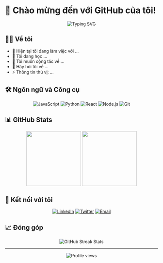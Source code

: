 # 👋 Chào mừng đến với GitHub của tôi! 

<div align="center">
  <img src="https://readme-typing-svg.herokuapp.com?font=Fira+Code&pause=1000&color=2196F3&center=true&width=500&lines=Passionate+Developer;Always+learning+new+things" alt="Typing SVG" />
</div>

## 👨‍💻 Về tôi

- 🔭 Hiện tại tôi đang làm việc với ...
- 🌱 Tôi đang học ...
- 👯 Tôi muốn cộng tác về ...
- 💬 Hãy hỏi tôi về ...
- ⚡ Thông tin thú vị: ...

## 🛠️ Ngôn ngữ và Công cụ

<div align="center">
  
![JavaScript](https://img.shields.io/badge/-JavaScript-F7DF1E?style=flat-square&logo=javascript&logoColor=black)
![Python](https://img.shields.io/badge/-Python-3776AB?style=flat-square&logo=Python&logoColor=white)
![React](https://img.shields.io/badge/-React-61DAFB?style=flat-square&logo=react&logoColor=black)
![Node.js](https://img.shields.io/badge/-Node.js-339933?style=flat-square&logo=node.js&logoColor=white)
![Git](https://img.shields.io/badge/-Git-F05032?style=flat-square&logo=git&logoColor=white)

</div>

## 📊 GitHub Stats

<div align="center">
  <img height="180em" src="https://github-readme-stats.vercel.app/api?username=YOUR_USERNAME&show_icons=true&theme=dracula&include_all_commits=true&count_private=true"/>
  <img height="180em" src="https://github-readme-stats.vercel.app/api/top-langs/?username=YOUR_USERNAME&layout=compact&langs_count=7&theme=dracula"/>
</div>

## 🤝 Kết nối với tôi

<div align="center">
  
[![LinkedIn](https://img.shields.io/badge/-LinkedIn-0077B5?style=flat-square&logo=LinkedIn&logoColor=white)](https://www.linkedin.com/in/YOUR_USERNAME/)
[![Twitter](https://img.shields.io/badge/-Twitter-1DA1F2?style=flat-square&logo=Twitter&logoColor=white)](https://twitter.com/YOUR_USERNAME)
[![Email](https://img.shields.io/badge/-Email-D14836?style=flat-square&logo=Gmail&logoColor=white)](mailto:your.email@example.com)

</div>

## 📈 Đóng góp

<div align="center">
  <img src="https://github-readme-streak-stats.herokuapp.com/?user=YOUR_USERNAME&theme=dracula" alt="GitHub Streak Stats"/>
</div>

---
<div align="center">
  <img src="https://komarev.com/ghpvc/?username=YOUR_USERNAME&color=blueviolet" alt="Profile views"/>
</div>
